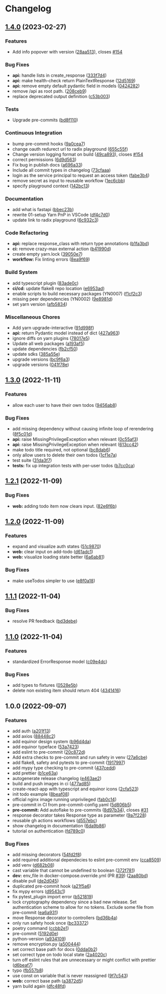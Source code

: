 # Changelog

## [1.4.0](https://github.com/equinor/template-fastapi-react/compare/v1.3.0...v1.4.0) (2023-02-27)


### Features

* Add info popover with version ([28aa513](https://github.com/equinor/template-fastapi-react/commit/28aa51377592b7c5bb9b59d245ab275b47a52653)), closes [#154](https://github.com/equinor/template-fastapi-react/issues/154)


### Bug Fixes

* **api:** handle lists in create_response ([333f7d4](https://github.com/equinor/template-fastapi-react/commit/333f7d4afbac95609ae15b05b3a8f1d978ee1107))
* **api:** make health-check return PlainTextResponse ([12d5169](https://github.com/equinor/template-fastapi-react/commit/12d51697ee78edbbe519c874b4fddfb8f0786718))
* **api:** remove empty default pydantic field in models ([0424282](https://github.com/equinor/template-fastapi-react/commit/0424282f7dee8662c6d0b8faa01f78bdaced3a3f))
* remove /api as root path. ([208ceb9](https://github.com/equinor/template-fastapi-react/commit/208ceb98dcf269e18b43d6ffda04dd265bfe868c))
* replace deprecated output definition ([c53b003](https://github.com/equinor/template-fastapi-react/commit/c53b003498afb8f2568815a4c3da56f8d15542af))


### Tests

* Upgrade pre-commits ([bd8f110](https://github.com/equinor/template-fastapi-react/commit/bd8f1106cde2ec215ea9a519a4afd5daa460fb96))


### Continuous Integration

* bump pre-commit hooks ([9a0cea7](https://github.com/equinor/template-fastapi-react/commit/9a0cea7d6a03aaa99101135f626b948c87dd6882))
* change oauth redurect url to radix playground ([655c55f](https://github.com/equinor/template-fastapi-react/commit/655c55f5027baea255d29ea881df0030695da5aa))
* Change version logging format on build ([49ca893](https://github.com/equinor/template-fastapi-react/commit/49ca8939a6dd8fd753ba171653a5977a869a0249)), closes [#154](https://github.com/equinor/template-fastapi-react/issues/154)
* correct permissions ([6d9d563](https://github.com/equinor/template-fastapi-react/commit/6d9d563a3cf3db335c1d34b3630ac64212881186))
* Fix bug in publish docs ([a696a33](https://github.com/equinor/template-fastapi-react/commit/a696a33a9e451f3d261e2b07538aebac418ac3d3))
* Include all commit types in changelog ([73cfaaa](https://github.com/equinor/template-fastapi-react/commit/73cfaaadf916c7e15accb347183f89e50651f279))
* login as the service principal to request an access token ([fabe3b4](https://github.com/equinor/template-fastapi-react/commit/fabe3b469ce49f9c64ff3e0781d6564c78f709f5))
* remove secret as input to reusable workflow ([1ec6cbb](https://github.com/equinor/template-fastapi-react/commit/1ec6cbb2e5360de99d99416739093a02a38c5ba7))
* specify playground context ([142bc13](https://github.com/equinor/template-fastapi-react/commit/142bc139c4cd4b7e145a00dde2161a502afa9363))


### Documentation

* add what is fastapi ([bbec23b](https://github.com/equinor/template-fastapi-react/commit/bbec23b85d2b0c1fadfd4e4ea6e3df7e63683e78))
* rewrite 01-setup Yarn PnP in VSCode ([df4c7d0](https://github.com/equinor/template-fastapi-react/commit/df4c7d0dadbbccaafa6fa5c13d0bd3b16faf5243))
* update link to radix playground ([6c932c3](https://github.com/equinor/template-fastapi-react/commit/6c932c3c48739bce3cc21e24a416405a64e5cc31))


### Code Refactoring

* **api:** replace response_class with return type annotations ([b1fa3bd](https://github.com/equinor/template-fastapi-react/commit/b1fa3bd6b342ba89e5d2237721573a83cfd503fe))
* **ci:** remove crazy-max external action ([b41990d](https://github.com/equinor/template-fastapi-react/commit/b41990d92c19d2a661900a208a60d604a5ab470c))
* create empty yarn.lock ([39050e7](https://github.com/equinor/template-fastapi-react/commit/39050e72af50debd95380590fe4ee803a5995589))
* **workflow:** Fix linting errors ([8ea9f69](https://github.com/equinor/template-fastapi-react/commit/8ea9f69fbb5919568ba99fed659be77e18647d48))


### Build System

* add typescript plugin ([83ade0c](https://github.com/equinor/template-fastapi-react/commit/83ade0cdb86d15bbe072e036fbe0ac1b106f8015))
* **ci/cd:** update flake8 repo location ([e6953ad](https://github.com/equinor/template-fastapi-react/commit/e6953ad3ca280975c9589939a1e728a73fbfd418))
* enable scripts to build necessary packages (YN0007) ([f1cf2c3](https://github.com/equinor/template-fastapi-react/commit/f1cf2c3f7d6fc7190535c8abf97c55bfa6839e56))
* missing peer dependencies (YN0002) ([9e8981d](https://github.com/equinor/template-fastapi-react/commit/9e8981d581c2509039beda4a7a34980c574bf179))
* set yarn version ([afb5834](https://github.com/equinor/template-fastapi-react/commit/afb5834883d6d1f01026d602fb434db38443c8b0))


### Miscellaneous Chores

* Add yarn upgrade-interactive ([91d998f](https://github.com/equinor/template-fastapi-react/commit/91d998f317d8b697a75a920108a94e5479b13f78))
* **api:** return Pydantic model instead of dict ([427a963](https://github.com/equinor/template-fastapi-react/commit/427a9633d31cc3298d463fc4f1a225bd36f76867))
* ignore diffs on yarn plugins ([78017e5](https://github.com/equinor/template-fastapi-react/commit/78017e5216f863b19842e09574bf035db78f88de))
* Update all web packages ([a193af5](https://github.com/equinor/template-fastapi-react/commit/a193af56c4e0ed68be9b7ad05d7a5747130c0321))
* update dependencies ([fb2cf50](https://github.com/equinor/template-fastapi-react/commit/fb2cf508f3f30f12bf39f23a9a630d92e12f47b0))
* update sdks ([385a55e](https://github.com/equinor/template-fastapi-react/commit/385a55eefab23b695e2a4f1f12b1ca97e93a9820))
* upgrade versions ([bc9f6a3](https://github.com/equinor/template-fastapi-react/commit/bc9f6a3dadb920167419e8b66bd79a396c09cad9))
* upgrade versions ([041f78e](https://github.com/equinor/template-fastapi-react/commit/041f78e9c0cdb1be8fd83099d33b7c1e36e3633a))

## [1.3.0](https://github.com/equinor/template-fastapi-react/compare/v1.2.1...v1.3.0) (2022-11-11)


### Features

* allow each user to have their own todos ([9456ab8](https://github.com/equinor/template-fastapi-react/commit/9456ab84f5f5e0b804bd0011037ee72d7da49fbb))


### Bug Fixes

* add missing dependency without causing infinite loop of rerendering ([8f5c01d](https://github.com/equinor/template-fastapi-react/commit/8f5c01d5141c4dbd4ac9b99ebc39ae10f378147f))
* **api:** raise MissingPrivilegeException when relevant ([0c55af3](https://github.com/equinor/template-fastapi-react/commit/0c55af393a4ffc189a068c821545261eb10ef7d4))
* **api:** raise MissingPrivilegeException when relevant ([613cc42](https://github.com/equinor/template-fastapi-react/commit/613cc4257699ddb1c2a772b54f28ccec84f2778b))
* make todo title required, not optional ([bc8dab6](https://github.com/equinor/template-fastapi-react/commit/bc8dab62079ded3e87c1113e81f1cd9911ad1a65))
* only allow users to delete their own todos ([1cf1e7a](https://github.com/equinor/template-fastapi-react/commit/1cf1e7a8eefac27552dcdc9df0a30cf59c042eab))
* test suite ([31da3f7](https://github.com/equinor/template-fastapi-react/commit/31da3f7e720d0838e59e280aa4d873b44e24cecb))
* **tests:** fix up integration tests with per-user todos ([b7cc0ca](https://github.com/equinor/template-fastapi-react/commit/b7cc0caa51535020bb329c7c21cde4b458baa81c))

## [1.2.1](https://github.com/equinor/template-fastapi-react/compare/v1.2.0...v1.2.1) (2022-11-09)


### Bug Fixes

* **web:** adding todo item now clears input. ([82e6f6b](https://github.com/equinor/template-fastapi-react/commit/82e6f6baee06ccbd50c4d59fe7a9a97a4b1df094))

## [1.2.0](https://github.com/equinor/template-fastapi-react/compare/v1.1.1...v1.2.0) (2022-11-09)


### Features

* expand and visualize auth states ([51c9870](https://github.com/equinor/template-fastapi-react/commit/51c9870bc657d586464780c664aeb6edb49b5ba2))
* **web:** clear input on add-todo ([d61adc1](https://github.com/equinor/template-fastapi-react/commit/d61adc16ea35a25b2d556b61b9d1cf710de41e8e))
* **web:** visualize loading state better ([6a6ab81](https://github.com/equinor/template-fastapi-react/commit/6a6ab81bec55bf79aeda5a07e8eff5cdd84b4ab5))


### Bug Fixes

* make useTodos simpler to use ([e8f0a18](https://github.com/equinor/template-fastapi-react/commit/e8f0a1866c594ca0a526bac3ae3e5a1f8551a005))

## [1.1.1](https://github.com/equinor/template-fastapi-react/compare/v1.1.0...v1.1.1) (2022-11-04)


### Bug Fixes

* resolve PR feedback ([bd3debe](https://github.com/equinor/template-fastapi-react/commit/bd3debe820f27ebf7d892ecbda77720fc66be06b))

## [1.1.0](https://github.com/equinor/template-fastapi-react/compare/v1.0.0...v1.1.0) (2022-11-04)


### Features

* standardized ErrorResponse model ([c09e4dc](https://github.com/equinor/template-fastapi-react/commit/c09e4dccf5abd62fa05e9b1c0a577ea72d0129c4))


### Bug Fixes

* add types to fixtures ([0528e5b](https://github.com/equinor/template-fastapi-react/commit/0528e5beb9bec905cedee1db2af3b2a5248fe85d))
* delete non existing item should return 404 ([4341416](https://github.com/equinor/template-fastapi-react/commit/43414160eef1bee7ff2ea44c7c9f99e041ccc977))

## 1.0.0 (2022-09-07)


### Features

* add auth ([a201f13](https://github.com/equinor/template-fastapi-react/commit/a201f138ee5a02218b5e4b2b08b0f00f88bb5dd3))
* add axios ([88448c2](https://github.com/equinor/template-fastapi-react/commit/88448c2d52007d68651a26d46c6672369172698a))
* add equinor design system ([b96d4da](https://github.com/equinor/template-fastapi-react/commit/b96d4dae0ec65f4938d862bc8bbf079cb5950ae4))
* add equinor typeface ([53a7423](https://github.com/equinor/template-fastapi-react/commit/53a742398782a9452bc61127d62f408a840dfb5a))
* add eslint to pre-commit ([20c872d](https://github.com/equinor/template-fastapi-react/commit/20c872da056b89e038bd87c79e2fcd40bab85cf9))
* Add extra checks to pre-commit and run safety in venv ([27a6cbe](https://github.com/equinor/template-fastapi-react/commit/27a6cbe7bea4843a70947fdcf5ba73f1dd5af871))
* add flake8, safety and pytests to pre-commit ([1917997](https://github.com/equinor/template-fastapi-react/commit/1917997411b7a1f1844c3463388005576d8acc77))
* add mypy type checking to pre-commit ([437cedd](https://github.com/equinor/template-fastapi-react/commit/437cedd17cb86165448526fd8011730f4dbe03b6))
* add prettier ([b1ce63a](https://github.com/equinor/template-fastapi-react/commit/b1ce63a700471c54b75e5f58c35d0d3ccabdf0d5))
* autogenerate release changelog ([e463ae2](https://github.com/equinor/template-fastapi-react/commit/e463ae2e2694358936802e9fbf6dc3a7cfca846d))
* build and push images in ci ([477ad85](https://github.com/equinor/template-fastapi-react/commit/477ad8564bc92105b990715cc0bebeb5c7aff4d8))
* create-react-app with typescript and equinor icons ([2cfa523](https://github.com/equinor/template-fastapi-react/commit/2cfa523e2e1df8ebe0fa3b003fc6936d1bebaa13))
* init todo example ([8beaf08](https://github.com/equinor/template-fastapi-react/commit/8beaf084352f16c8715ebe6f77b40d30450d2e04))
* official nginx image running unprivileged ([fab0c14](https://github.com/equinor/template-fastapi-react/commit/fab0c1445920ae5c0cb0eb05308b6a223aed3de8))
* pre-commit in CI from pre-commit-config.yaml ([5d806b5](https://github.com/equinor/template-fastapi-react/commit/5d806b5bd1ceda039670dd3b30ef19de49519a16))
* **pre-commit:** Add autoflake to pre-commits ([8d97b34](https://github.com/equinor/template-fastapi-react/commit/8d97b34f7eeb90b00c0c5d2410b820af259ce7b1)), closes [#31](https://github.com/equinor/template-fastapi-react/issues/31)
* response decorator takes Response type as parameter ([9a7f228](https://github.com/equinor/template-fastapi-react/commit/9a7f2287f9bac7e0f68f916c37b4273dc8b95d9b))
* reusable gh actions workflows ([d557ebc](https://github.com/equinor/template-fastapi-react/commit/d557ebc8438a4b28d83d2f40d8a7aa2991db1197))
* show changelog in documentation ([6da9b86](https://github.com/equinor/template-fastapi-react/commit/6da9b86770ffca6431f16b945680a87637268497))
* tutorial on authentication ([fd789c0](https://github.com/equinor/template-fastapi-react/commit/fd789c0d7bd3dda1e1ce0ee78ee9c73c4670fe41))


### Bug Fixes

* add missing decorators ([54fd2f8](https://github.com/equinor/template-fastapi-react/commit/54fd2f8a3826d2a5bc5bbc7419cbdd83de4811f1))
* add required additional dependecies to eslint pre-commit env ([cca8509](https://github.com/equinor/template-fastapi-react/commit/cca8509bf7a4edc5c38ad5fe3a7b0812fdb95040))
* add venv ([d682b08](https://github.com/equinor/template-fastapi-react/commit/d682b0817d735547f3a3cd7391d942983cbf666c))
* cast variable that cannot be undefined to boolean ([372f781](https://github.com/equinor/template-fastapi-react/commit/372f781d805d25f2e7aaa284d3b70622989e9136))
* **dev:** env_file in docker-compose.override.yml (PR [#39](https://github.com/equinor/template-fastapi-react/issues/39)) ([2aa80bd](https://github.com/equinor/template-fastapi-react/commit/2aa80bdfc211f44d624f1cdad4f8b0844164c4bf))
* disable pull ([de2d045](https://github.com/equinor/template-fastapi-react/commit/de2d04530a511a798fb757e85cb07872f0dfb129))
* duplicated pre-commit hook ([a21f5a6](https://github.com/equinor/template-fastapi-react/commit/a21f5a69ba1ea3a10371f48071ef2de8b3d56448))
* fix mypy errors ([d9543c1](https://github.com/equinor/template-fastapi-react/commit/d9543c187859de7fad59f91b79eaa4f63a56a1c6))
* fix pytest_plugin import error ([b521819](https://github.com/equinor/template-fastapi-react/commit/b5218196028c904e6a51d9a0971d7637264c87a2))
* lock cryptography dependency since a bad new release. Set authentication scheme to allow for no tokens. Exclude some file from pre-commit ([ea6a931](https://github.com/equinor/template-fastapi-react/commit/ea6a9314482ca75d8d79c999959460b17ceec754))
* move Response decorator to controllers ([bd36b4a](https://github.com/equinor/template-fastapi-react/commit/bd36b4a316f6a2c1216584235eb5dd462f6d0707))
* only run safety hook once ([bc33372](https://github.com/equinor/template-fastapi-react/commit/bc33372bd57d7b8710cd7460f1c18c6b55c38634))
* poetry command ([ccbb2e1](https://github.com/equinor/template-fastapi-react/commit/ccbb2e10845f9cf3215e5e95fd07f21c3b108249))
* pre-commit ([5192d0e](https://github.com/equinor/template-fastapi-react/commit/5192d0e79e433cf925d0569a237a101f77b68c5b))
* python-version ([a934109](https://github.com/equinor/template-fastapi-react/commit/a9341092771e81aced0ed4481eb582785dd08113))
* remove encryption.py ([a500444](https://github.com/equinor/template-fastapi-react/commit/a500444b936bcc99bdcd73ebdc6eb9eeb5de2ac3))
* set correct base path for docs ([0dda0b2](https://github.com/equinor/template-fastapi-react/commit/0dda0b23b94155f1eb6cd194d31af1f9265ecd2b))
* set correct type on todo local state ([2a4020c](https://github.com/equinor/template-fastapi-react/commit/2a4020ce9f84affb1725f4e4b476dc1c20b67b0e))
* turn off eslint rules that are unnecessary or might conflict with prettier ([d6beaf7](https://github.com/equinor/template-fastapi-react/commit/d6beaf7426821d5bb5efd68fe6407d13ee1d38d5))
* typo ([fb557b8](https://github.com/equinor/template-fastapi-react/commit/fb557b8adb56fc0d5aa430a1d505d1066be1ed13))
* use const on variable that is never reassigned ([9f7c543](https://github.com/equinor/template-fastapi-react/commit/9f7c54304385c49123a3d436b5cce66997ab1e62))
* **web:** correct base path ([a3872d5](https://github.com/equinor/template-fastapi-react/commit/a3872d5c67f1764c28d7450e9bf4c350cc0e87b6))
* yarn build again ([dfc48fd](https://github.com/equinor/template-fastapi-react/commit/dfc48fda537d152974a9610e3263245c69346768))
